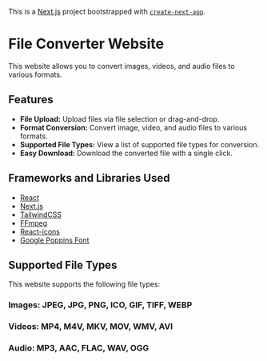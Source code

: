 This is a [Next.js](https://nextjs.org/) project bootstrapped with [`create-next-app`](https://github.com/vercel/next.js/tree/canary/packages/create-next-app).

# File Converter Website

This website allows you to convert images, videos, and audio files to various formats.

## Features

- **File Upload:** Upload files via file selection or drag-and-drop.
- **Format Conversion:** Convert image, video, and audio files to various formats.
- **Supported File Types:** View a list of supported file types for conversion.
- **Easy Download:** Download the converted file with a single click.

## Frameworks and Libraries Used

- [React](https://reactjs.org/)
- [Next.js](https://nextjs.org/)
- [TailwindCSS](https://tailwindcss.com/)
- [FFmpeg](https://ffmpeg.org/)
- [React-icons](https://react-icons.github.io/react-icons/)
- [Google Poppins Font](https://fonts.google.com/specimen/Poppins)

## Supported File Types

This website supports the following file types:

### Images: JPEG, JPG, PNG, ICO, GIF, TIFF, WEBP

### Videos: MP4, M4V, MKV, MOV, WMV, AVI

### Audio: MP3, AAC, FLAC, WAV, OGG
